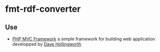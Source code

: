 # fmt-rdf-converter


## Use
  * [PHP MVC Framework](https://github.com/daveh/php-mvc) a simple framework for building web application developped by [Dave Hollingworth](https://davehollingworth.com/)
